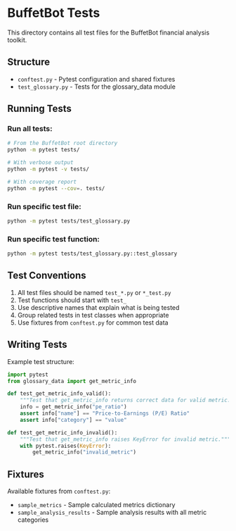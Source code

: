 # BuffetBot Tests

This directory contains all test files for the BuffetBot financial analysis toolkit.

## Structure

- `conftest.py` - Pytest configuration and shared fixtures
- `test_glossary.py` - Tests for the glossary_data module

## Running Tests

### Run all tests:
```bash
# From the BuffetBot root directory
python -m pytest tests/

# With verbose output
python -m pytest -v tests/

# With coverage report
python -m pytest --cov=. tests/
```

### Run specific test file:
```bash
python -m pytest tests/test_glossary.py
```

### Run specific test function:
```bash
python -m pytest tests/test_glossary.py::test_glossary
```

## Test Conventions

1. All test files should be named `test_*.py` or `*_test.py`
2. Test functions should start with `test_`
3. Use descriptive names that explain what is being tested
4. Group related tests in test classes when appropriate
5. Use fixtures from `conftest.py` for common test data

## Writing Tests

Example test structure:
```python
import pytest
from glossary_data import get_metric_info

def test_get_metric_info_valid():
    """Test that get_metric_info returns correct data for valid metric."""
    info = get_metric_info("pe_ratio")
    assert info["name"] == "Price-to-Earnings (P/E) Ratio"
    assert info["category"] == "value"

def test_get_metric_info_invalid():
    """Test that get_metric_info raises KeyError for invalid metric."""
    with pytest.raises(KeyError):
        get_metric_info("invalid_metric")
```

## Fixtures

Available fixtures from `conftest.py`:
- `sample_metrics` - Sample calculated metrics dictionary
- `sample_analysis_results` - Sample analysis results with all metric categories
